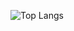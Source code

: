 ![Top Langs](https://github-readme-stats.vercel.app/api/top-langs/?username=MichalHlavka1245E&layout=compact)


